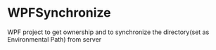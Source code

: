 # WPFSynchronize
WPF project to get ownership and to synchronize the directory(set as Environmental Path) from server
